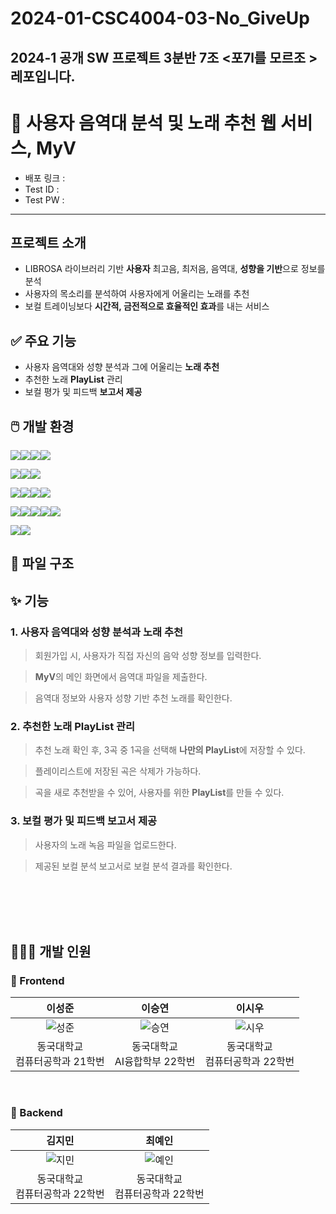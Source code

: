 # 2024-01-CSC4004-03-No_GiveUp
2024-1 공개 SW 프로젝트 3분반 7조 &lt;포7l를 모르조 > 레포입니다.
----------------------------------------------------------------------

# 🎵 사용자 음역대 분석 및 노래 추천 웹 서비스, MyV

- 배포 링크 :
- Test ID :
- Test PW :
  
---
## 프로젝트 소개
-  LIBROSA 라이브러리 기반 **사용자** 최고음, 최저음, 음역대, **성향을 기반**으로 정보를 분석
-  사용자의 목소리를 분석하여 사용자에게 어울리는 노래를 추천
-  보컬 트레이닝보다 **시간적, 금전적으로 효율적인 효과**를 내는 서비스


## ✅ 주요 기능
- 사용자 음역대와 성향 분석과 그에 어울리는 **노래 추천**
- 추천한 노래 **PlayList** 관리
- 보컬 평가 및 피드백 **보고서 제공**


## 🖱️ 개발 환경
<img src="https://img.shields.io/badge/FrontEnd-%23121011?style=for-the-badge"><img src="https://img.shields.io/badge/HTML-E34F26?style=for-the-badge&logo=HTML5&logoColor=white"><img src="https://img.shields.io/badge/CSS-1572B6?style=for-the-badge&logo=CSS3&logoColor=white"><img src="https://img.shields.io/badge/JavaScript-F7DF1E?style=for-the-badge&logo=JavaScript&logoColor=black">

<img src="https://img.shields.io/badge/BackEnd-%23121011?style=for-the-badge"><img src="https://img.shields.io/badge/Django-092E20?style=for-the-badge&logo=Django&logoColor=white"><img src="https://img.shields.io/badge/5.0.4-515151?style=for-the-badge">

<img src="https://img.shields.io/badge/Algorithm-%23121011?style=for-the-badge"><img src="https://img.shields.io/badge/Python-3776AB?style=for-the-badge&logo=Python&logoColor=white"><img src="https://img.shields.io/badge/3.10.11-3776AB?style=for-the-badge"><img src="https://img.shields.io/badge/Librosa-00BFFF?style=for-the-badge">

<img src="https://img.shields.io/badge/Collaboration Tool-%23121011?style=for-the-badge"><img src="https://img.shields.io/badge/GitHub-181717?style=for-the-badge&logo=GitHub&logoColor=white"><img src="https://img.shields.io/badge/Discord-5865F2?style=for-the-badge&logo=Discord&logoColor=white"><img src="https://img.shields.io/badge/Kakaotalk-FFCD00?style=for-the-badge&logo=Kakaotalk&logoColor=black"><img src="https://img.shields.io/badge/Slack-4A154B?style=for-the-badge&logo=Slack&logoColor=white">

<img src="https://img.shields.io/badge/Design Tool-%23121011?style=for-the-badge"><img src="https://img.shields.io/badge/Figma-F24E1E?style=for-the-badge&logo=Figma&logoColor=white">


## 📂 파일 구조 


## ✨ 기능


### 1. 사용자 음역대와 성향 분석과 노래 추천

> 회원가입 시, 사용자가 직접 자신의 음악 성향 정보를 입력한다.

>  **MyV**의 메인 화면에서 음역대 파일을 제출한다.

>  음역대 정보와 사용자 성향 기반 추천 노래를 확인한다. 

### 2. 추천한 노래 PlayList 관리

> 추천 노래 확인 후, 3곡 중 1곡을 선택해 **나만의 PlayList**에 저장할 수 있다.

> 플레이리스트에 저장된 곡은 삭제가 가능하다.

> 곡을 새로 추천받을 수 있어, 사용자를 위한 **PlayList**를 만들 수 있다.

### 3. 보컬 평가 및 피드백 보고서 제공

> 사용자의 노래 녹음 파일을 업로드한다. 

> 제공된 보컬 분석 보고서로 보컬 분석 결과를 확인한다.






<br><br><br><br>

## 👩🏻‍💻 개발 인원 

### 🧷 Frontend

|이성준|이승연|이시우|
|:-----:|:-----:|:-----:|
|![성준](https://github.com/CSID-DGU/2024-01-CSC4004-03-No_GiveUp/assets/137425231/6d4220e8-a1a4-46bd-82c1-42a258f579fb)|![승연](https://github.com/CSID-DGU/2024-01-CSC4004-03-No_GiveUp/assets/137425231/0cca97c1-36e9-417b-9c21-7b223d7e6c36)|![시우](https://github.com/CSID-DGU/2024-01-CSC4004-03-No_GiveUp/assets/137425231/099cc563-b7c1-4d46-ab8d-32f17b9f055c)|
|동국대학교 <br>컴퓨터공학과 21학번|동국대학교<br> AI융합학부 22학번|동국대학교<br> 컴퓨터공학과 22학번|

<br>

### 🧷 Backend

|김지민|최예인|
|:-----:|:-----:|
|![지민](https://github.com/CSID-DGU/2024-01-CSC4004-03-No_GiveUp/assets/137425231/50e2f95c-20e9-4849-98ad-4f1a4665b40d)|![예인](https://github.com/CSID-DGU/2024-01-CSC4004-03-No_GiveUp/assets/137425231/8496ba50-ab3a-4378-8903-41a6fd55e0a5)|
|동국대학교<br> 컴퓨터공학과 22학번|동국대학교<br> 컴퓨터공학과 22학번|
